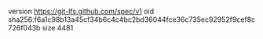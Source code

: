 version https://git-lfs.github.com/spec/v1
oid sha256:f6a1c98b13a45cf34b6c4c4bc2bd36044fce36c735ec92952f9cef8c726f043b
size 4481
